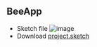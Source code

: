 ## BeeApp

- Sketch file
  ![image](https://ibb.co/0m5BMNB)
- Download
  [project.sketch](https://drive.google.com/file/d/18XzTUq8MnbdSvq0alVoHcUcTes3IQ2WQ/view)
